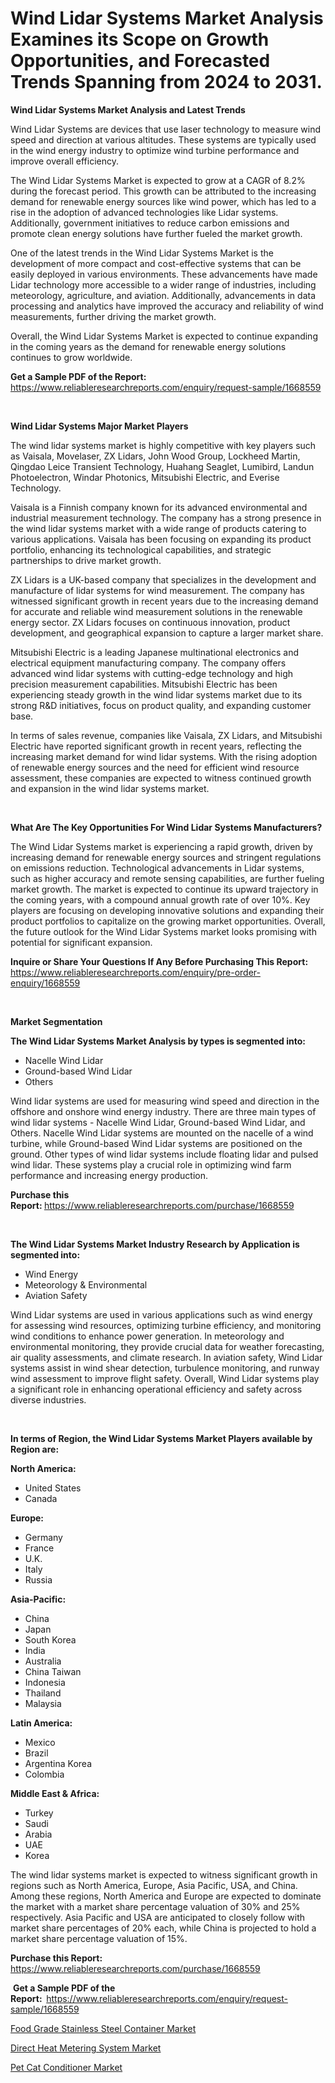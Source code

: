 <p><h1>Wind Lidar Systems Market Analysis Examines its Scope on Growth Opportunities, and Forecasted Trends Spanning from 2024 to 2031.</h1></p><p><strong>Wind Lidar Systems Market Analysis and Latest Trends</strong></p>
<p><p>Wind Lidar Systems are devices that use laser technology to measure wind speed and direction at various altitudes. These systems are typically used in the wind energy industry to optimize wind turbine performance and improve overall efficiency.</p><p>The Wind Lidar Systems Market is expected to grow at a CAGR of 8.2% during the forecast period. This growth can be attributed to the increasing demand for renewable energy sources like wind power, which has led to a rise in the adoption of advanced technologies like Lidar systems. Additionally, government initiatives to reduce carbon emissions and promote clean energy solutions have further fueled the market growth.</p><p>One of the latest trends in the Wind Lidar Systems Market is the development of more compact and cost-effective systems that can be easily deployed in various environments. These advancements have made Lidar technology more accessible to a wider range of industries, including meteorology, agriculture, and aviation. Additionally, advancements in data processing and analytics have improved the accuracy and reliability of wind measurements, further driving the market growth.</p><p>Overall, the Wind Lidar Systems Market is expected to continue expanding in the coming years as the demand for renewable energy solutions continues to grow worldwide.</p></p>
<p><strong>Get a Sample PDF of the Report:&nbsp;</strong> <a href="https://www.reliableresearchreports.com/enquiry/request-sample/1668559">https://www.reliableresearchreports.com/enquiry/request-sample/1668559</a></p>
<p>&nbsp;</p>
<p><strong>Wind Lidar Systems Major Market Players</strong></p>
<p><p>The wind lidar systems market is highly competitive with key players such as Vaisala, Movelaser, ZX Lidars, John Wood Group, Lockheed Martin, Qingdao Leice Transient Technology, Huahang Seaglet, Lumibird, Landun Photoelectron, Windar Photonics, Mitsubishi Electric, and Everise Technology.</p><p>Vaisala is a Finnish company known for its advanced environmental and industrial measurement technology. The company has a strong presence in the wind lidar systems market with a wide range of products catering to various applications. Vaisala has been focusing on expanding its product portfolio, enhancing its technological capabilities, and strategic partnerships to drive market growth.</p><p>ZX Lidars is a UK-based company that specializes in the development and manufacture of lidar systems for wind measurement. The company has witnessed significant growth in recent years due to the increasing demand for accurate and reliable wind measurement solutions in the renewable energy sector. ZX Lidars focuses on continuous innovation, product development, and geographical expansion to capture a larger market share.</p><p>Mitsubishi Electric is a leading Japanese multinational electronics and electrical equipment manufacturing company. The company offers advanced wind lidar systems with cutting-edge technology and high precision measurement capabilities. Mitsubishi Electric has been experiencing steady growth in the wind lidar systems market due to its strong R&D initiatives, focus on product quality, and expanding customer base.</p><p>In terms of sales revenue, companies like Vaisala, ZX Lidars, and Mitsubishi Electric have reported significant growth in recent years, reflecting the increasing market demand for wind lidar systems. With the rising adoption of renewable energy sources and the need for efficient wind resource assessment, these companies are expected to witness continued growth and expansion in the wind lidar systems market.</p></p>
<p>&nbsp;</p>
<p><strong>What Are The Key Opportunities For Wind Lidar Systems Manufacturers?</strong></p>
<p><p>The Wind Lidar Systems market is experiencing a rapid growth, driven by increasing demand for renewable energy sources and stringent regulations on emissions reduction. Technological advancements in Lidar systems, such as higher accuracy and remote sensing capabilities, are further fueling market growth. The market is expected to continue its upward trajectory in the coming years, with a compound annual growth rate of over 10%. Key players are focusing on developing innovative solutions and expanding their product portfolios to capitalize on the growing market opportunities. Overall, the future outlook for the Wind Lidar Systems market looks promising with potential for significant expansion.</p></p>
<p><strong>Inquire or Share Your Questions If Any Before Purchasing This Report:</strong> <a href="https://www.reliableresearchreports.com/enquiry/pre-order-enquiry/1668559">https://www.reliableresearchreports.com/enquiry/pre-order-enquiry/1668559</a></p>
<p>&nbsp;</p>
<p><strong>Market Segmentation</strong></p>
<p><strong>The Wind Lidar Systems Market Analysis by types is segmented into:</strong></p>
<p><ul><li>Nacelle Wind Lidar</li><li>Ground-based Wind Lidar</li><li>Others</li></ul></p>
<p><p>Wind lidar systems are used for measuring wind speed and direction in the offshore and onshore wind energy industry. There are three main types of wind lidar systems - Nacelle Wind Lidar, Ground-based Wind Lidar, and Others. Nacelle Wind Lidar systems are mounted on the nacelle of a wind turbine, while Ground-based Wind Lidar systems are positioned on the ground. Other types of wind lidar systems include floating lidar and pulsed wind lidar. These systems play a crucial role in optimizing wind farm performance and increasing energy production.</p></p>
<p><strong>Purchase this Report:&nbsp;</strong><a href="https://www.reliableresearchreports.com/purchase/1668559">https://www.reliableresearchreports.com/purchase/1668559</a></p>
<p>&nbsp;</p>
<p><strong>The Wind Lidar Systems Market Industry Research by Application is segmented into:</strong></p>
<p><ul><li>Wind Energy</li><li>Meteorology & Environmental</li><li>Aviation Safety</li></ul></p>
<p><p>Wind Lidar systems are used in various applications such as wind energy for assessing wind resources, optimizing turbine efficiency, and monitoring wind conditions to enhance power generation. In meteorology and environmental monitoring, they provide crucial data for weather forecasting, air quality assessments, and climate research. In aviation safety, Wind Lidar systems assist in wind shear detection, turbulence monitoring, and runway wind assessment to improve flight safety. Overall, Wind Lidar systems play a significant role in enhancing operational efficiency and safety across diverse industries.</p></p>
<p>&nbsp;</p>
<p><strong>In terms of Region, the Wind Lidar Systems Market Players available by Region are:</strong></p>
<p>
    <p> <strong> North America: </strong>
        <ul>
            <li>United States</li>
            <li>Canada</li>
        </ul>
        </p> 
    <p> <strong> Europe: </strong>
        <ul>
            <li>Germany</li>
            <li>France</li>
            <li>U.K.</li>
            <li>Italy</li>
            <li>Russia</li>
        </ul>
        </p> 
    <p> <strong> Asia-Pacific: </strong>
        <ul>
            <li>China</li>
            <li>Japan</li>
            <li>South Korea</li>
            <li>India</li>
            <li>Australia</li>
            <li>China Taiwan</li>
            <li>Indonesia</li>
            <li>Thailand</li>
            <li>Malaysia</li>
        </ul>
        </p> 
    <p> <strong> Latin America: </strong>
        <ul>
            <li>Mexico</li>
            <li>Brazil</li>
            <li>Argentina Korea</li>
            <li>Colombia</li>
        </ul>
        </p> 
    <p> <strong> Middle East & Africa: </strong>
        <ul>
            <li>Turkey</li>
            <li>Saudi</li>
            <li>Arabia</li>
            <li>UAE</li>
            <li>Korea</li>
        </ul>
    </p>
    </p>
<p><p>The wind lidar systems market is expected to witness significant growth in regions such as North America, Europe, Asia Pacific, USA, and China. Among these regions, North America and Europe are expected to dominate the market with a market share percentage valuation of 30% and 25% respectively. Asia Pacific and USA are anticipated to closely follow with market share percentages of 20% each, while China is projected to hold a market share percentage valuation of 15%.</p></p>
<p><strong>Purchase this Report: </strong><a href="https://www.reliableresearchreports.com/purchase/1668559">https://www.reliableresearchreports.com/purchase/1668559</a></p>
<p>&nbsp;<strong>Get a Sample PDF of the Report:&nbsp;&nbsp;</strong><a href="https://www.reliableresearchreports.com/enquiry/request-sample/1668559">https://www.reliableresearchreports.com/enquiry/request-sample/1668559</a></p>
<p><strong></strong></p>
<p><p><a href="https://github.com/rahu1506/Market-Research-Report-List-3/blob/main/food-grade-stainless-steel-container-market.md">Food Grade Stainless Steel Container Market</a></p><p><a href="https://github.com/juniordelafrance/Market-Research-Report-List-2/blob/main/direct-heat-metering-system-market.md">Direct Heat Metering System Market</a></p><p><a href="https://github.com/jaidynmorantestelletmjzya/Market-Research-Report-List-2/blob/main/pet-cat-conditioner-market.md">Pet Cat Conditioner Market</a></p></p>